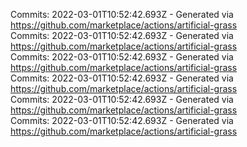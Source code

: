 Commits: 2022-03-01T10:52:42.693Z - Generated via https://github.com/marketplace/actions/artificial-grass
<br>
Commits: 2022-03-01T10:52:42.693Z - Generated via https://github.com/marketplace/actions/artificial-grass
<br>
Commits: 2022-03-01T10:52:42.693Z - Generated via https://github.com/marketplace/actions/artificial-grass
<br>
Commits: 2022-03-01T10:52:42.693Z - Generated via https://github.com/marketplace/actions/artificial-grass
<br>
Commits: 2022-03-01T10:52:42.693Z - Generated via https://github.com/marketplace/actions/artificial-grass
<br>
Commits: 2022-03-01T10:52:42.693Z - Generated via https://github.com/marketplace/actions/artificial-grass
<br>
